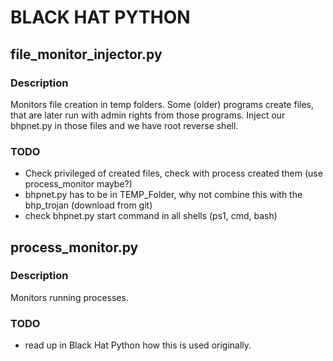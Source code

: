 # BLACK HAT PYTHON
## file_monitor_injector.py
### Description
Monitors file creation in temp folders. Some (older) programs create files, that are later run with admin rights from those programs. Inject our bhpnet.py in those files and we have root reverse shell.

### TODO
- Check privileged of created files, check with process created them (use process_monitor maybe?)
- bhpnet.py has to be in TEMP_Folder, why not combine this with the bhp_trojan (download from git)
- check bhpnet.py start command in all shells (ps1, cmd, bash)

## process_monitor.py
### Description
Monitors running processes.

### TODO
- read up in Black Hat Python how this is used originally.